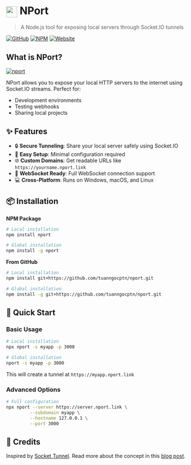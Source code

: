 # <img src="https://nport.link/assets/imgs/nport-logo.png" height="30" style="vertical-align: middle;"> NPort

> A Node.js tool for exposing local servers through Socket.IO tunnels

[![GitHub](https://img.shields.io/github/stars/tuanngocptn/nport?style=social)](https://github.com/tuanngocptn/nport)
[![NPM](https://img.shields.io/npm/v/nport?color=red&logo=npm)](https://www.npmjs.com/package/nport)
[![Website](https://img.shields.io/website?url=https%3A%2F%2Fnport.link&up_message=nport.link&up_color=blue&down_color=lightgrey&down_message=offline)](https://nport.link)

## What is NPort?

[![nport](https://github.com/user-attachments/assets/6e188d75-4633-4efa-a7f4-63df6a4a7ac8)](https://nport.link)

NPort allows you to expose your local HTTP servers to the internet using Socket.IO streams. Perfect for:
- Development environments
- Testing webhooks
- Sharing local projects

## ✨ Features

- 🔒 **Secure Tunneling**: Share your local server safely using Socket.IO
- 🚀 **Easy Setup**: Minimal configuration required
- 🌐 **Custom Domains**: Get readable URLs like `https://yourname.nport.link`
- 📡 **WebSocket Ready**: Full WebSocket connection support
- 💻 **Cross-Platform**: Runs on Windows, macOS, and Linux

## 📦 Installation

**NPM Package**
```bash
# Local installation
npm install nport

# Global installation
npm install -g nport
```

**From GitHub**
```bash
# Local installation
npm install git+https://github.com/tuanngocptn/nport.git

# Global installation
npm install -g git+https://github.com/tuanngocptn/nport.git
```

## 🚀 Quick Start

### Basic Usage
```bash
# Local installation
npx nport -s myapp -p 3000

# Global installation
nport -s myapp -p 3000
```
This will create a tunnel at `https://myapp.nport.link`

### Advanced Options
```bash
# Full configuration
npx nport --server https://server.nport.link \
         --subdomain myapp \
         --hostname 127.0.0.1 \
         --port 3000
```

## 📝 Credits
Inspired by [Socket Tunnel](https://github.com/ericbarch/socket-tunnel). Read more about the concept in this [blog post](https://ericbarch.com/post/sockettunnel/).
